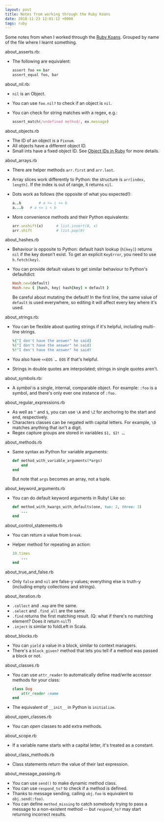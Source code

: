 ```yaml
---
layout: post
title: Notes from working through the Ruby Koans
date: 2018-11-23 12:01:12 +0000
tags: ruby
---
```


Some notes from when I worked through the [Ruby Koans](http://rubykoans.com/).
Grouped by name of the file where I learnt something.

about_asserts.rb:

*   The following are equivalent:

    ```ruby
    assert foo == bar
    assert_equal foo, bar
    ```

about_nil.rb:

*   `nil` is an Object.
*   You can use `foo.nil?` to check if an object is `nil`.
*   You can check for string matches with a regex, e.g.:

    ```ruby
    assert_match(/undefined method/, ex.message)
    ```

about_objects.rb

*   The ID of an object is a `Fixnum`.
*   All objects have a different object ID.
*   Small ints have a fixed object ID.
    See [Object IDs in Ruby](http://thepaulrayner.com/blog/2013/02/06/object-ids-in-ruby/) for more details.

about_arrays.rb

*   There are helper methods `arr.first` and `arr.last`.
*   Array slices work differently to Python: the structure is `arr[index, length]`.
    If the index is out of range, it returns `nil`.
*   Dots work as follows (the opposite of what you expected!):

    ```ruby
    a..b		# a <= i <= b
    a...b	# a <= i < b
    ```

*   More convenience methods and their Python equivalents:

    ```ruby
    arr.unshift(x)		# list.insert(0, x)
    arr.shift			# list.pop(0)
    ```

about_hashes.rb

* Behaviour is opposite to Python: default hash lookup (`h[key]`) returns `nil` if the key doesn't exist.
  To get an explicit `KeyError`, you need to use `h.fetch(key)`.
* You can provide default values to get similar behaviour to Python's defaultdict:

    ```ruby
    Hash.new(default)
    Hash.new { |hash, key| hash[key] = default }
    ```

    Be careful about mutating the default!
    In the first line, the same value of `default` is used everywhere, so editing it will affect every key where it's used.

about_strings.rb:

* You can be flexible about quoting strings if it's helpful, including multi-line strings.

    ```ruby
    %{"I don't have the answer" he said}
    %("I don't have the answer" he said)
    %!"I don't have the answer" he said!
    ```

* You also have `<<EOS … EOS` if that's helpful.
* Strings in double quotes are interpolated; strings in single quotes aren't.

about_symbols.rb:

* A *symbol* is a single, internal, comparable object.
    For example: `:foo` is a symbol, and there's only ever one instance of `:foo`.

about_regular_expressions.rb

* As well as `^` and `$`, you can use `\A` and `\Z` for anchoring to the start and end, respectively.
* Characters classes can be negated with capital letters.
	For example, `\D` matches anything that isn't a digit.
* Regex capture groups are stored in variables `$1, $2! …`.

about_methods.rb

* Same syntax as Python for variable arguments:

    ```ruby
    def method_with_variable_arguments(*args)
        end
    end
    ```

    But note that `args` becomes an array, not a tuple.

about_keyword_arguments.rb

* You can do default keyword arguments in Ruby!
    Like so:

    ```ruby
    def method_with_kwargs_with_defaults(one, two: 2, three: 3)
        ...
    end
    ```

about_control_statements.rb

* You can return a value from `break`.
* Helper method for repeating an action:

    ```ruby
    10.times
        ...
    end
    ```

about_true_and_false.rb

* Only `false` and `nil` are false-y values; everything else is truth-y (including empty collections and strings).

about_iteration.rb

* `.collect` and `.map` are the same.
* `.select` and `.find_all` are the same.
* `.find` returns the first matching result.
    (Q: what if there's no matching element?
    Does it return `nil`?)
* `.inject` is similar to foldLeft in Scala.

about_blocks.rb

* You can `yield` a value in a block, similar to context managers.
* There's a `block_given?` method that lets you tell if a method was passed a block or not.

about_classes.rb

* You can use `attr_reader` to automatically define read/write accessor methods for your class:

    ```ruby
    class Dog
        attr_reader :name
    end
    ```

* The equivalent of `__init__` in Python is `initialize`.

about_open_classes.rb

* You can *open* classes to add extra methods.

about_scope.rb

* If a variable name starts with a capital letter, it's treated as a constant.

about_class_methods.rb

* Class statements return the value of their last expression.

about_message_passing.rb

* You can use `send()` to make dynamic method class.
* You can use `respond_to?` to check if a method is defined.
* Thanks to message sending, calling `obj.foo` is equivalent to `obj.send(:foo)`.
* You can define `method_missing` to catch somebody trying to pass a message to a non-existent method -- but `respond_to?` may start returning incorrect results.
